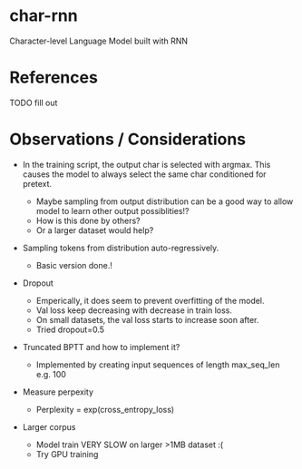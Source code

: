 # char-rnn
Character-level Language Model built with RNN

# References
TODO fill out


# Observations / Considerations

* In the training script, the output char is selected with argmax. This causes the model to always select the same char conditioned for pretext. 
    * Maybe sampling from output distribution can be a good way to allow model to learn other output possiblities!? 
    * How is this done by others?
    * Or a larger dataset would help?

* Sampling tokens from distribution auto-regressively.
    * Basic version done.!

* Dropout
    * Emperically, it does seem to prevent overfitting of the model. 
    * Val loss keep decreasing with decrease in train loss. 
    * On small datasets, the val loss starts to increase soon after.
    * Tried dropout=0.5

* Truncated BPTT and how to implement it?
    * Implemented by creating input sequences of length max_seq_len e.g. 100

* Measure perpexity
    * Perplexity = exp(cross_entropy_loss)

* Larger corpus
    * Model train VERY SLOW on larger >1MB dataset :(
    * Try GPU training







